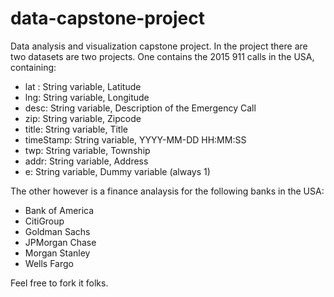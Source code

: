 # data-capstone-project
Data analysis and visualization capstone project.
In the project there are two datasets are two projects. One contains the  2015 911 calls in the USA, containing:
* lat : String variable, Latitude
* lng: String variable, Longitude
* desc: String variable, Description of the Emergency Call
* zip: String variable, Zipcode
* title: String variable, Title
* timeStamp: String variable, YYYY-MM-DD HH:MM:SS
* twp: String variable, Township
* addr: String variable, Address
* e: String variable, Dummy variable (always 1)

The other however is a finance analaysis for the following banks in the USA:
* Bank of America
* CitiGroup
* Goldman Sachs
* JPMorgan Chase
* Morgan Stanley
* Wells Fargo

Feel free to fork it folks.
